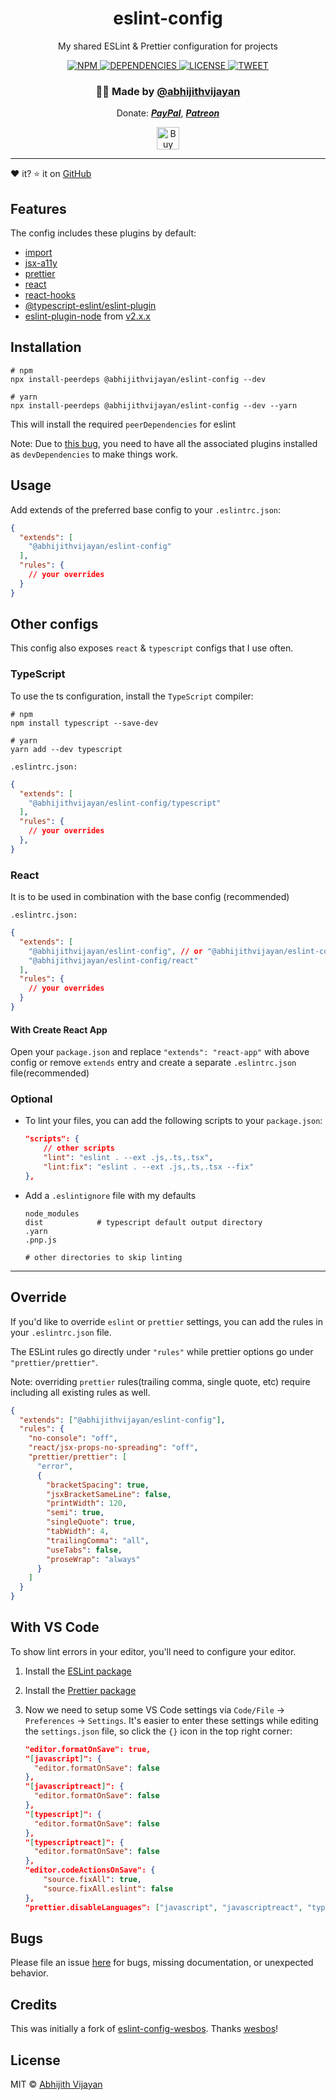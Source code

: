 <h1 align="center">eslint-config</h1>
<p align="center">My shared ESLint & Prettier configuration for projects</p>
<div align="center">
  <a href="https://www.npmjs.com/package/@abhijithvijayan/eslint-config">
    <img src="https://img.shields.io/npm/v/@abhijithvijayan/eslint-config" alt="NPM" />
  </a>
  <!-- <a href="https://travis-ci.org/abhijithvijayan/eslint-config">
    <img src="https://travis-ci.org/abhijithvijayan/eslint-config.svg?branch=master" alt="Travis Build" />
  </a> -->
  </a>
  <a href="https://david-dm.org/abhijithvijayan/eslint-config">
    <img src="https://img.shields.io/david/abhijithvijayan/eslint-config.svg?colorB=orange" alt="DEPENDENCIES" />
  </a>
  <a href="https://github.com/abhijithvijayan/eslint-config/blob/master/LICENSE">
    <img src="https://img.shields.io/github/license/abhijithvijayan/eslint-config.svg" alt="LICENSE" />
  </a>
  <a href="https://twitter.com/intent/tweet?text=Check%20out%20eslint-config%21%20by%20%40_abhijithv%0A%0AA%20shared%20ESLint%20%26%20Prettier%20configuration%20with%20TypeScript%20%26%20React%20support.%20https%3A%2F%2Fgithub.com%2Fabhijithvijayan%2Feslint-config%20%0A%0A%23javascript%20%23react%20%23typescript%20%23eslint">
     <img src="https://img.shields.io/twitter/url/http/shields.io.svg?style=social" alt="TWEET" />
  </a>
</div>
<h3 align="center">🙋‍♂️ Made by <a href="https://twitter.com/_abhijithv">@abhijithvijayan</a></h3>
<p align="center">
  Donate:
  <a href="https://www.paypal.me/iamabhijithvijayan" target='_blank'><i><b>PayPal</b></i></a>,
  <a href="https://www.patreon.com/abhijithvijayan" target='_blank'><i><b>Patreon</b></i></a>
</p>
<p align="center">
  <a href='https://www.buymeacoffee.com/abhijithvijayan' target='_blank'>
    <img height='36' style='border:0px;height:36px;' src='https://bmc-cdn.nyc3.digitaloceanspaces.com/BMC-button-images/custom_images/orange_img.png' border='0' alt='Buy Me a Coffee' />
  </a>
</p>
<hr />

❤️ it? ⭐️ it on [GitHub](https://github.com/abhijithvijayan/eslint-config/stargazers)

## Features

The config includes these plugins by default:

- [import](https://github.com/benmosher/eslint-plugin-import)
- [jsx-a11y](https://www.npmjs.com/package/eslint-plugin-jsx-a11y)
- [prettier](https://github.com/prettier/eslint-plugin-prettier)
- [react](https://github.com/yannickcr/eslint-plugin-react)
- [react-hooks](https://www.npmjs.com/package/eslint-plugin-react-hooks)
- [@typescript-eslint/eslint-plugin](https://github.com/typescript-eslint/typescript-eslint)
- [eslint-plugin-node](https://github.com/mysticatea/eslint-plugin-node) from [v2.x.x](https://github.com/abhijithvijayan/eslint-config/issues/3#issuecomment-653062266)

## Installation

```
# npm
npx install-peerdeps @abhijithvijayan/eslint-config --dev

# yarn
npx install-peerdeps @abhijithvijayan/eslint-config --dev --yarn
```

This will install the required `peerDependencies` for eslint

Note: Due to [this bug](https://github.com/eslint/eslint/issues/3458), you
need to have all the associated plugins installed as `devDependencies` to make things work.

## Usage

Add extends of the preferred base config to your `.eslintrc.json`:

```json
{
  "extends": [
    "@abhijithvijayan/eslint-config"
  ],
  "rules": {
    // your overrides
  }
}
```

## Other configs

This config also exposes `react` & `typescript` configs that I use often.

### TypeScript

To use the ts configuration, install the `TypeScript` compiler:

```
# npm
npm install typescript --save-dev

# yarn
yarn add --dev typescript
```

`.eslintrc.json:`

```json
{
  "extends": [
    "@abhijithvijayan/eslint-config/typescript"
  ],
  "rules": {
    // your overrides
  },
}
```

### React

It is to be used in combination with the base config (recommended)

`.eslintrc.json:`

```json
{
  "extends": [
    "@abhijithvijayan/eslint-config", // or "@abhijithvijayan/eslint-config/typescript",
    "@abhijithvijayan/eslint-config/react"
  ],
  "rules": {
    // your overrides
  }
}
```

#### With Create React App

Open your `package.json` and replace `"extends": "react-app"` with above config or remove `extends` entry and create a separate `.eslintrc.json` file(recommended)

### Optional

- To lint your files, you can add the following scripts to your `package.json`:

    ```json
    "scripts": {
        // other scripts
        "lint": "eslint . --ext .js,.ts,.tsx",
        "lint:fix": "eslint . --ext .js,.ts,.tsx --fix"
    },
    ```

- Add a `.eslintignore` file with my defaults

    ```
    node_modules
    dist            # typescript default output directory
    .yarn
    .pnp.js

    # other directories to skip linting
  ```

<hr />

## Override

If you'd like to override `eslint` or `prettier` settings, you can add the rules in your `.eslintrc.json` file.

The ESLint rules go directly under `"rules"` while prettier options go under `"prettier/prettier"`.

Note: overriding `prettier` rules(trailing comma, single quote, etc) require including all existing rules as well.

```json
{
  "extends": ["@abhijithvijayan/eslint-config"],
  "rules": {
    "no-console": "off",
    "react/jsx-props-no-spreading": "off",
    "prettier/prettier": [
      "error",
      {
        "bracketSpacing": true,
        "jsxBracketSameLine": false,
        "printWidth": 120,
        "semi": true,
        "singleQuote": true,
        "tabWidth": 4,
        "trailingComma": "all",
        "useTabs": false,
        "proseWrap": "always"
      }
    ]
  }
}
```

## With VS Code

To show lint errors in your editor, you'll need to configure your editor.

1. Install the [ESLint package](https://marketplace.visualstudio.com/items?itemName=dbaeumer.vscode-eslint)
2. Install the [Prettier package](https://marketplace.visualstudio.com/items?itemName=esbenp.prettier-vscode)
3. Now we need to setup some VS Code settings via `Code/File` → `Preferences` → `Settings`. It's easier to enter these settings while editing the `settings.json` file, so click the `{}` icon in the top right corner:

    ```json
    "editor.formatOnSave": true,
    "[javascript]": {
      "editor.formatOnSave": false
    },
    "[javascriptreact]": {
      "editor.formatOnSave": false
    },
    "[typescript]": {
      "editor.formatOnSave": false
    },
    "[typescriptreact]": {
      "editor.formatOnSave": false
    },
    "editor.codeActionsOnSave": {
        "source.fixAll": true,
        "source.fixAll.eslint": false
    },
    "prettier.disableLanguages": ["javascript", "javascriptreact", "typescript", "typescriptreact"],
    ```

## Bugs

Please file an issue [here](https://github.com/abhijithvijayan/eslint-config/issues/new) for bugs, missing documentation, or unexpected behavior.

## Credits

This was initially a fork of [eslint-config-wesbos](https://www.npmjs.com/package/eslint-config-wesbos). Thanks [wesbos](https://twitter.com/wesbos)!

## License

MIT © [Abhijith Vijayan](https://abhijithvijayan.in)
